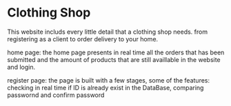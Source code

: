 # Clothing Shop
This website includs every little detail that a clothing shop needs. 
from registering as a client to order delivery to your home. 

home page: 
the home page presents in real time all the orders that has been submitted and the amount of products that are still availlable in the website and login. 

register page: 
the page is built with a few stages, some of the features: checking in real time if ID is already exist in the DataBase, comparing passwornd and confirm password
